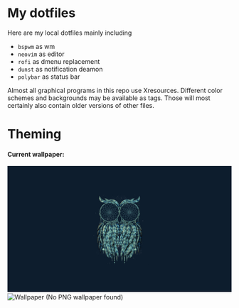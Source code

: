 # My dotfiles

Here are my local dotfiles mainly including

* `bspwm` as wm
* `neovim` as editor
* `rofi` as dmenu replacement
* `dunst` as notification deamon
* `polybar` as status bar

Almost all graphical programs in this repo use Xresources.
Different color schemes and backgrounds may be available as tags. Those will most certainly also contain older versions of other files.

# Theming

#### Current wallpaper:
![Wallpaper (No JPEG wallpaper found)](.config/background.jpg)
![Wallpaper (No PNG wallpaper found)](.config/background.png)
